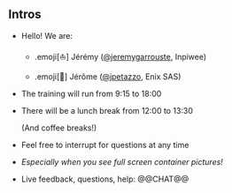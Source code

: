 ## Intros

- Hello! We are:

   - .emoji[⛵] Jérémy ([@jeremygarrouste](https://twitter.com/jeremygarrouste), Inpiwee)

   - .emoji[🐳] Jérôme ([@jpetazzo](https://twitter.com/jpetazzo), Enix SAS)

- The training will run from 9:15 to 18:00

- There will be a lunch break from 12:00 to 13:30

  (And coffee breaks!)

- Feel free to interrupt for questions at any time

- *Especially when you see full screen container pictures!*

- Live feedback, questions, help: @@CHAT@@
